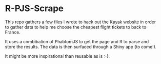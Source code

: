 # R-PJS-Scrape

This repo gathers a few files I wrote to hack out the Kayak website in order to gather data to help me choose the cheapest flight tickets to back to France.

It uses a combibation of PhabtomJS to get the page and R to parse and store the results. The data is then surfaced through a Shiny app (to come!).

It might be more inspirational than reusable as is :-).
